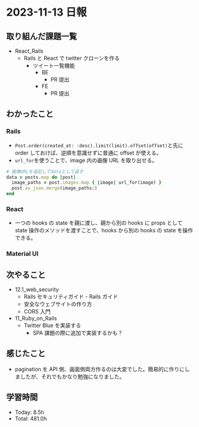 # 2023-11-13 日報

## 取り組んだ課題一覧

- React_Rails
  - Rails と React で twitter クローンを作る
    - ツイート一覧機能
      - BE
        - PR 提出
      - FE
        - PR 提出

## わかったこと

### Rails

- `Post.order(created_at: :desc).limit(limit).offset(offset)`と先に order しておけば、逆順を意識せずに普通に offset が使える。
- `url_for`を使うことで、image 内の画像 URL を取り出せる。

```rb
# 画像URLを追記してdataとして返す
data = posts.map do |post|
  image_paths = post.images.map { |image| url_for(image) }
  post.as_json.merge(image_paths:)
end
```

### React

- 一つの hooks の state を親に渡し、親から別の hooks に props として state 操作のメソッドを渡すことで、hooks から別の hooks の state を操作できる。

### Material UI

## 次やること

- 12.1_web_security
  - Rails セキュリティガイド - Rails ガイド
  - 安全なウェブサイトの作り方
  - CORS 入門
- 11_Ruby_on_Rails
  - Twitter Blue を実装する
    - SPA 課題の際に追加で実装するかも？

## 感じたこと

- pagination を API 側、画面側両方作るのは大変でした。簡易的に作りにしましたが、それでもかなり勉強になりました。

## 学習時間

- Today: 8.5h
- Total: 481.0h
